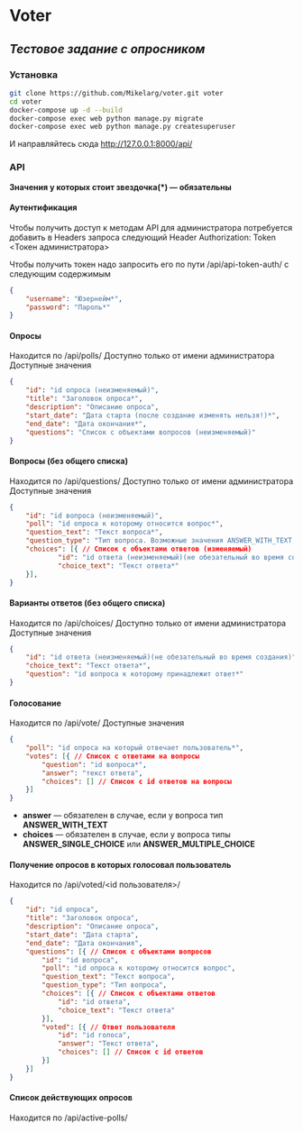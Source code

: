 # Voter
## _Тестовое задание с опросником_


### Установка

```sh
git clone https://github.com/Mikelarg/voter.git voter
cd voter
docker-compose up -d --build
docker-compose exec web python manage.py migrate
docker-compose exec web python manage.py createsuperuser
```

И направляйтесь сюда http://127.0.0.1:8000/api/

### API
**Значения у которых стоит звездочка(\*) — обязательны**
#### Аутентификация
Чтобы получить доступ к методам API для администратора потребуется добавить 
в Headers запроса следующий Header
Authorization: Token <Токен администратора>

Чтобы получить токен надо запросить его по пути /api/api-token-auth/
с следующим содержимым 
```json
{
	"username": "Юзернейм*",
	"password": "Пароль*"
}
```
#### Опросы
Находится по /api/polls/
Доступно только от имени администратора
Доступные значения
```json
{
    "id": "id опроса (неизменяемый)",
    "title": "Заголовок опроса*",
    "description": "Описание опроса",
    "start_date": "Дата старта (после создание изменять нельзя!)*",
    "end_date": "Дата окончания*",
    "questions": "Список с объектами вопросов (неизменяемый)"
}
```
#### Вопросы (без общего списка)
Находится по /api/questions/
Доступно только от имени администратора
Доступные значения
```json
{
    "id": "id вопроса (неизменяемый)",
    "poll": "id опроса к которому относится вопрос*",
    "question_text": "Текст вопроса*",
    "question_type": "Тип вопроса. Возможные значения ANSWER_WITH_TEXT, ANSWER_SINGLE_CHOICE, ANSWER_MULTIPLE_CHOICE*",
    "choices": [{ // Список с объектами ответов (изменяемый)
            "id": "id ответа (неизменяемый)(не обезательный во время создания)",
            "choice_text": "Текст ответа*"
    }], 
}
```
#### Варианты ответов (без общего списка)
Находится по /api/choices/
Доступно только от имени администратора
Доступные значения
```json
{
    "id": "id ответа (неизменяемый)(не обезательный во время создания)",
    "choice_text": "Текст ответа*",
    "question": "id вопроса к которому принадлежит ответ*"
}
```
#### Голосование
Находится по /api/vote/
Доступные значения
```json
{
    "poll": "id опроса на который отвечает пользователь*",
    "votes": [{ // Список с ответами на вопросы
        "question": "id вопроса*",
        "answer": "текст ответа",
        "choices": [] // Список с id ответов на вопросы
    }]
}
```
* **answer** — обязателен в случае, если у вопроса тип **ANSWER_WITH_TEXT**
* **choices** — обязателен в случае, если у вопроса типы **ANSWER_SINGLE_CHOICE** или **ANSWER_MULTIPLE_CHOICE**
#### Получение опросов в которых голосовал пользователь
Находится по /api/voted/<id пользователя>/
```json
{
    "id": "id опроса",
    "title": "Заголовок опроса",
    "description": "Описание опроса",
    "start_date": "Дата старта",
    "end_date": "Дата окончания",
    "questions": [{ // Список с объектами вопросов
        "id": "id вопроса",
        "poll": "id опроса к которому относится вопрос",
        "question_text": "Текст вопроса",
        "question_type": "Тип вопроса",
        "choices": [{ // Список с объектами ответов
            "id": "id ответа",
            "choice_text": "Текст ответа"
        }], 
        "voted": [{ // Ответ пользователя
            "id": "id голоса",
            "answer": "Текст ответа",
            "choices": [] // Список с id ответов
        }]
    }]
}
```
#### Список действующих опросов
Находится по /api/active-polls/

